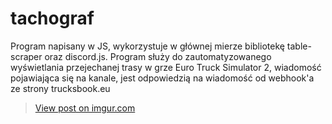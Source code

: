 # tachograf
Program napisany w JS, wykorzystuje w głównej mierze bibliotekę table-scraper oraz discord.js. Program służy do zautomatyzowanego wyświetlania przejechanej trasy w grze Euro Truck Simulator 2, wiadomość pojawiająca się na kanale, jest odpowiedzią na wiadomość od webhook'a ze strony trucksbook.eu
<blockquote class="imgur-embed-pub" lang="en" data-id="v4mcvgQ"><a href="https://imgur.com/v4mcvgQ">View post on imgur.com</a></blockquote><script async src="//s.imgur.com/min/embed.js" charset="utf-8"></script>
